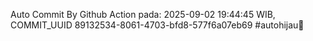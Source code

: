 Auto Commit By Github Action pada: 2025-09-02 19:44:45 WIB, COMMIT_UUID 89132534-8061-4703-bfd8-577f6a07eb69 #autohijau🗿

